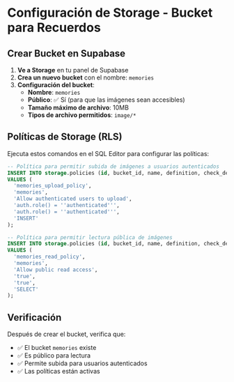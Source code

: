 # Configuración de Storage - Bucket para Recuerdos

## Crear Bucket en Supabase

1. **Ve a Storage** en tu panel de Supabase
2. **Crea un nuevo bucket** con el nombre: `memories`
3. **Configuración del bucket**:
   - **Nombre**: `memories`
   - **Público**: ✅ Sí (para que las imágenes sean accesibles)
   - **Tamaño máximo de archivo**: 10MB
   - **Tipos de archivo permitidos**: `image/*`

## Políticas de Storage (RLS)

Ejecuta estos comandos en el SQL Editor para configurar las políticas:

```sql
-- Política para permitir subida de imágenes a usuarios autenticados
INSERT INTO storage.policies (id, bucket_id, name, definition, check_definition, command)
VALUES (
  'memories_upload_policy',
  'memories',
  'Allow authenticated users to upload',
  'auth.role() = ''authenticated''',
  'auth.role() = ''authenticated''',
  'INSERT'
);

-- Política para permitir lectura pública de imágenes
INSERT INTO storage.policies (id, bucket_id, name, definition, check_definition, command)
VALUES (
  'memories_read_policy',
  'memories',
  'Allow public read access',
  'true',
  'true',
  'SELECT'
);
```

## Verificación

Después de crear el bucket, verifica que:
- ✅ El bucket `memories` existe
- ✅ Es público para lectura
- ✅ Permite subida para usuarios autenticados
- ✅ Las políticas están activas